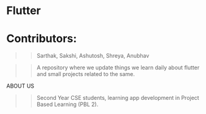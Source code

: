 # Flutter

# Contributors:
>> Sarthak,
>> Sakshi,
>> Ashutosh,
>> Shreya,
>> Anubhav

>> A repository where we update things we learn daily about flutter and small projects related to the same.

ABOUT US
>> Second Year CSE students, learning app development in Project Based Learning (PBL 2).
